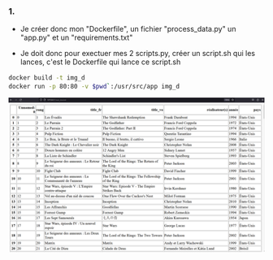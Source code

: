### 1.

- Je créer donc mon "Dockerfile", un fichier "process_data.py" un "app.py" et un "requirements.txt"

- Je doit donc pour exectuer mes 2 scripts.py, créer un script.sh qui les lances, c'est le Dockerfile qui lance ce script.sh

```bash
docker build -t img_d
docker run -p 80:80 -v $pwd`:/usr/src/app img_d
```

![Alt text](image.png)
